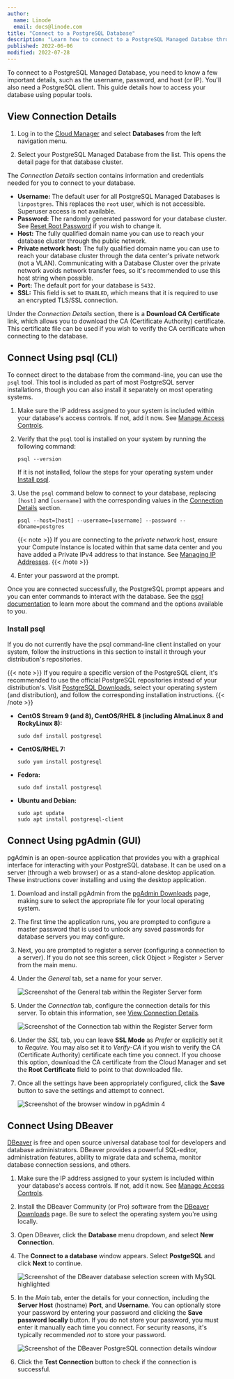 ```yaml
---
author:
  name: Linode
  email: docs@linode.com
title: "Connect to a PostgreSQL Database"
description: "Learn how to connect to a PostgreSQL Managed Databse through the command line or pgAdmin."
published: 2022-06-06
modified: 2022-07-28
---
```


To connect to a PostgreSQL Managed Database, you need to know a few important details, such as the username, password, and host (or IP). You'll also need a PostgreSQL client. This guide details how to access your database using popular tools.

## View Connection Details

1. Log in to the [Cloud Manager](https://cloud.linode.com/) and select **Databases** from the left navigation menu.

1. Select your PostgreSQL Managed Database from the list. This opens the detail page for that database cluster.

The *Connection Details* section contains information and credentials needed for you to connect to your database.

- **Username:** The default user for all PostgreSQL Managed Databases is `linpostgres`. This replaces the `root` user, which is not accessible. Superuser access is not available.
- **Password:** The randomly generated password for your database cluster. See [Reset Root Password](/docs/products/databases/managed-databases/guides/reset-root-password/) if you wish to change it.
- **Host:** The fully qualified domain name you can use to reach your database cluster through the public network.
- **Private network host:** The fully qualified domain name you can use to reach your database cluster through the data center's private network (not a VLAN). Communicating with a Database Cluster over the private network avoids network transfer fees, so it's recommended to use this host string when possible.
- **Port:** The default port for your database is `5432`.
- **SSL:** This field is set to `ENABLED`, which means that it is required to use an encrypted TLS/SSL connection.

Under the *Connection Details* section, there is a **Download CA Certificate** link, which allows you to download the CA (Certificate Authority) certificate. This certificate file can be used if you wish to verify the CA certificate when connecting to the database.

## Connect Using psql (CLI)

To connect direct to the database from the command-line, you can use the `psql` tool. This tool is included as part of most PostgreSQL server installations, though you can also install it separately on most operating systems.

1.  Make sure the IP address assigned to your system is included within your database's access controls. If not, add it now. See [Manage Access Controls](/docs/products/databases/managed-databases/guides/manage-access-controls/).

1.  Verify that the `psql` tool is installed on your system by running the following command:

        psql --version

    If it is not installed, follow the steps for your operating system under [Install psql](#install-psql).

1.  Use the `psql` command below to connect to your database, replacing `[host]` and `[username]` with the corresponding values in the [Connection Details](#view-connection-details) section.

        psql --host=[host] --username=[username] --password --dbname=postgres

    {{< note >}}
    If you are connecting to the *private network host*, ensure your Compute Instance is located within that same data center and you have added a Private IPv4 address to that instance. See [Managing IP Addresses](/docs/guides/managing-ip-addresses/#adding-an-ip-address).
    {{< /note >}}

1.  Enter your password at the prompt.

Once you are connected successfully, the PostgreSQL prompt appears and you can enter commands to interact with the database. See the [psql documentation](https://www.postgresql.org/docs/13/app-psql.html) to learn more about the command and the options available to you.

### Install psql

If you do not currently have the psql command-line client installed on your system, follow the instructions in this section to install it through your distribution's repositories.

{{< note >}}
If you require a specific version of the PostgreSQL client, it's recommended to use the official PostgreSQL repositories instead of your distribution's. Visit [PostgreSQL Downloads](https://www.postgresql.org/download/), select your operating system (and distribution), and follow the corresponding installation instructions.
{{< /note >}}

-   **CentOS Stream 9 (and 8), CentOS/RHEL 8 (including AlmaLinux 8 and RockyLinux 8):**

        sudo dnf install postgresql

-   **CentOS/RHEL 7:**

        sudo yum install postgresql

-   **Fedora:**

        sudo dnf install postgresql

-   **Ubuntu and Debian:**

        sudo apt update
        sudo apt install postgresql-client

## Connect Using pgAdmin (GUI)

pgAdmin is an open-source application that provides you with a graphical interface for interacting with your PostgreSQL database. It can be used on a server (through a web browser) or as a stand-alone desktop application. These instructions cover installing and using the desktop application.

1. Download and install pgAdmin from the [pgAdmin Downloads](https://www.pgadmin.org/download/) page, making sure to select the appropriate file for your local operating system.

1. The first time the application runs, you are prompted to configure a master password that is used to unlock any saved passwords for database servers you may configure.

1. Next, you are prompted to register a server (configuring a connection to a server). If you do not see this screen, click Object > Register > Server from the main menu.

1. Under the *General* tab, set a name for your server.

    ![Screenshot of the General tab within the Register Server form](pgadmin-register-server-general.png)

1. Under the *Connection* tab, configure the connection details for this server. To obtain this information, see [View Connection Details](#view-connection-details).

    ![Screenshot of the Connection tab within the Register Server form](pgadmin-register-server-connection.png)

1. Under the *SSL* tab, you can leave **SSL Mode** as *Prefer* or explicitly set it to *Require*. You may also set it to *Verify-CA* if you wish to verify the CA (Certificate Authority) certificate each time you connect. If you choose this option, download the CA certificate from the Cloud Manager and set the **Root Certificate** field to point to that downloaded file.

1. Once all the settings have been appropriately configured, click the **Save** button to save the settings and attempt to connect.

    ![Screenshot of the browser window in pgAdmin 4](pgadmin-browser.png)

## Connect Using DBeaver

[DBeaver](https://dbeaver.io/) is free and open source universal database tool for developers and database administrators. DBeaver provides a powerful SQL-editor, administration features, ability to migrate data and schema, monitor database connection sessions, and others.

1.  Make sure the IP address assigned to your system is included within your database's access controls. If not, add it now. See [Manage Access Controls](/docs/products/databases/managed-databases/guides/manage-access-controls/).

1. Install the DBeaver Community (or Pro) software from the [DBeaver Downloads](https://dbeaver.io/download/) page. Be sure to select the operating system you're using locally.

1. Open DBeaver, click the **Database** menu dropdown, and select **New Connection**.

1. The **Connect to a database** window appears. Select **PostgeSQL** and click **Next** to continue.

    ![Screenshot of the DBeaver database selection screen with MySQL highlighted](dbeaver-postgresql-connection-new.png)

1. In the *Main* tab, enter the details for your connection, including the **Server Host** (hostname) **Port**, and **Username**. You can optionally store your password by entering your password and clicking the **Save password locally** button. If you do not store your password, you must enter it manually each time you connect. For security reasons, it's typically recommended *not* to store your password.

    ![Screenshot of the DBeaver PostgreSQL connection details window](dbeaver-postgresql-connection-details.png)

1. Click the **Test Connection** button to check if the connection is successful.